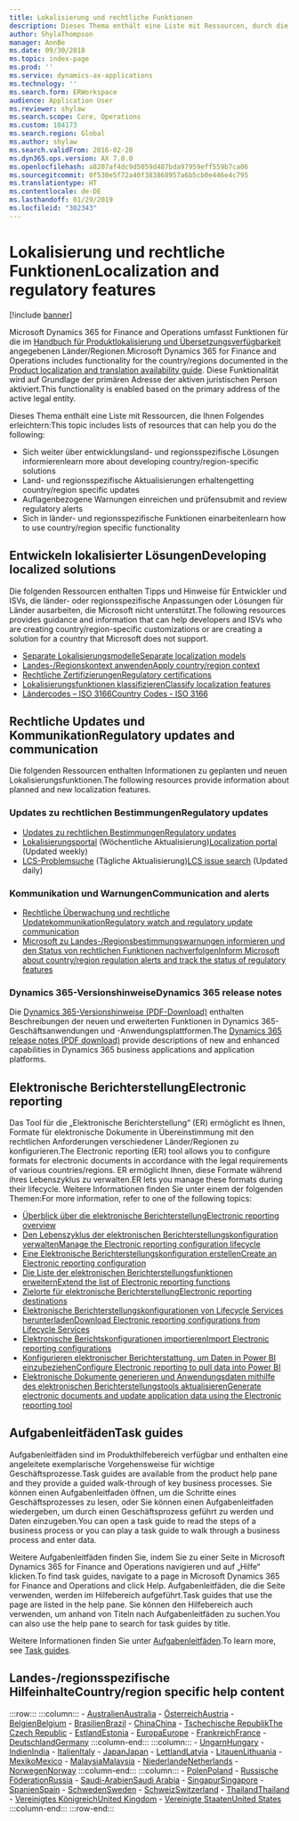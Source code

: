```yaml
---
title: Lokalisierung und rechtliche Funktionen
description: Dieses Thema enthält eine Liste mit Ressourcen, durch die Sie mehr über länder-/regionsspezifische Funktionalität erfahren können.
author: ShylaThompson
manager: AnnBe
ms.date: 09/30/2018
ms.topic: index-page
ms.prod: ''
ms.service: dynamics-ax-applications
ms.technology: ''
ms.search.form: ERWorkspace
audience: Application User
ms.reviewer: shylaw
ms.search.scope: Core, Operations
ms.custom: 104173
ms.search.region: Global
ms.author: shylaw
ms.search.validFrom: 2016-02-28
ms.dyn365.ops.version: AX 7.0.0
ms.openlocfilehash: a8207af4dc9d5059d487bda97959eff559b7ca06
ms.sourcegitcommit: 0f530e5f72a40f383868957a6b5cb0e446e4c795
ms.translationtype: HT
ms.contentlocale: de-DE
ms.lasthandoff: 01/29/2019
ms.locfileid: "302343"
---
```

# <a name="localization-and-regulatory-features"></a><span data-ttu-id="228a8-103">Lokalisierung und rechtliche Funktionen</span><span class="sxs-lookup"><span data-stu-id="228a8-103">Localization and regulatory features</span></span>

[!include [banner](../includes/banner.md)]

<span data-ttu-id="228a8-104">Microsoft Dynamics 365 for Finance and Operations umfasst Funktionen für die im [Handbuch für Produktlokalisierung und Übersetzungsverfügbarkeit](https://aka.ms/dynamics_365_international_availability_deck) angegebenen Länder/Regionen.</span><span class="sxs-lookup"><span data-stu-id="228a8-104">Microsoft Dynamics 365 for Finance and Operations includes functionality for the country/regions documented in the [Product localization and translation availability guide](https://aka.ms/dynamics_365_international_availability_deck).</span></span> <span data-ttu-id="228a8-105">Diese Funktionalität wird auf Grundlage der primären Adresse der aktiven juristischen Person aktiviert.</span><span class="sxs-lookup"><span data-stu-id="228a8-105">This functionality is enabled based on the primary address of the active legal entity.</span></span> 

<span data-ttu-id="228a8-106">Dieses Thema enthält eine Liste mit Ressourcen, die Ihnen Folgendes erleichtern:</span><span class="sxs-lookup"><span data-stu-id="228a8-106">This topic includes lists of resources that can help you do the following:</span></span> 
- <span data-ttu-id="228a8-107">Sich weiter über entwicklungsland- und regionsspezifische Lösungen informieren</span><span class="sxs-lookup"><span data-stu-id="228a8-107">learn more about developing country/region-specific solutions</span></span>
- <span data-ttu-id="228a8-108">Land- und regionsspezifische Aktualisierungen erhalten</span><span class="sxs-lookup"><span data-stu-id="228a8-108">getting country/region specific updates</span></span>
- <span data-ttu-id="228a8-109">Auflagenbezogene Warnungen einreichen und prüfen</span><span class="sxs-lookup"><span data-stu-id="228a8-109">submit and review regulatory alerts</span></span>
- <span data-ttu-id="228a8-110">Sich in länder- und regionsspezifische Funktionen einarbeiten</span><span class="sxs-lookup"><span data-stu-id="228a8-110">learn how to use country/region specific functionality</span></span> 

## <a name="developing-localized-solutions"></a><span data-ttu-id="228a8-111">Entwickeln lokalisierter Lösungen</span><span class="sxs-lookup"><span data-stu-id="228a8-111">Developing localized solutions</span></span>
<span data-ttu-id="228a8-112">Die folgenden Ressourcen enthalten Tipps und Hinweise für Entwickler und ISVs, die länder- oder regionsspezifische Anpassungen oder Lösungen für Länder ausarbeiten, die Microsoft nicht unterstützt.</span><span class="sxs-lookup"><span data-stu-id="228a8-112">The following resources provides guidance and information that can help developers and ISVs who are creating country/region-specific customizations or are creating a solution for a country that Microsoft does not support.</span></span>
-   [<span data-ttu-id="228a8-113">Separate Lokalisierungsmodelle</span><span class="sxs-lookup"><span data-stu-id="228a8-113">Separate localization models</span></span>](separate-localization-models.md)
-   [<span data-ttu-id="228a8-114">Landes-/Regionskontext anwenden</span><span class="sxs-lookup"><span data-stu-id="228a8-114">Apply country/region context</span></span>](apply-country-context.md)
-   [<span data-ttu-id="228a8-115">Rechtliche Zertifizierungen</span><span class="sxs-lookup"><span data-stu-id="228a8-115">Regulatory certifications</span></span>](regulatory-certifications.md)
-   [<span data-ttu-id="228a8-116">Lokalisierungsfunktionen klassifizieren</span><span class="sxs-lookup"><span data-stu-id="228a8-116">Classify localization features</span></span>](classify-localization-features.md)
-   [<span data-ttu-id="228a8-117">Ländercodes – ISO 3166</span><span class="sxs-lookup"><span data-stu-id="228a8-117">Country Codes - ISO 3166</span></span>](https://www.iso.org/iso-3166-country-codes.html)

## <a name="regulatory-updates-and-communication"></a><span data-ttu-id="228a8-118">Rechtliche Updates und Kommunikation</span><span class="sxs-lookup"><span data-stu-id="228a8-118">Regulatory updates and communication</span></span>
<span data-ttu-id="228a8-119">Die folgenden Ressourcen enthalten Informationen zu geplanten und neuen Lokalisierungsfunktionen.</span><span class="sxs-lookup"><span data-stu-id="228a8-119">The following resources provide information about planned and new localization features.</span></span> 

### <a name="regulatory-updates"></a><span data-ttu-id="228a8-120">Updates zu rechtlichen Bestimmungen</span><span class="sxs-lookup"><span data-stu-id="228a8-120">Regulatory updates</span></span>
-   [<span data-ttu-id="228a8-121">Updates zu rechtlichen Bestimmungen</span><span class="sxs-lookup"><span data-stu-id="228a8-121">Regulatory updates</span></span>](../../financials/localizations/regulatory-updates.md)
-   <span data-ttu-id="228a8-122">[Lokalisierungsportal](https://mbs.microsoft.com/customersource/northamerica/ax/support/support-news/GFMLocalizationPortalMC) (Wöchentliche Aktualisierung)</span><span class="sxs-lookup"><span data-stu-id="228a8-122">[Localization portal](https://mbs.microsoft.com/customersource/northamerica/ax/support/support-news/GFMLocalizationPortalMC) (Updated weekly)</span></span>
-   <span data-ttu-id="228a8-123">[LCS-Problemsuche](../lifecycle-services/issue-search-lcs.md) (Tägliche Aktualisierung)</span><span class="sxs-lookup"><span data-stu-id="228a8-123">[LCS issue search](../lifecycle-services/issue-search-lcs.md) (Updated daily)</span></span>

### <a name="communication-and-alerts"></a><span data-ttu-id="228a8-124">Kommunikation und Warnungen</span><span class="sxs-lookup"><span data-stu-id="228a8-124">Communication and alerts</span></span>
-   [<span data-ttu-id="228a8-125">Rechtliche Überwachung und rechtliche Updatekommunikation</span><span class="sxs-lookup"><span data-stu-id="228a8-125">Regulatory watch and regulatory update communication</span></span>](regulatory-watch-communication.md)
-   [<span data-ttu-id="228a8-126">Microsoft zu Landes-/Regionsbestimmungswarnungen informieren und den Status von rechtlichen Funktionen nachverfolgen</span><span class="sxs-lookup"><span data-stu-id="228a8-126">Inform Microsoft about country/region regulation alerts and track the status of regulatory features</span></span>](submit-localization-alerts.md)

### <a name="dynamics-365-release-notes"></a><span data-ttu-id="228a8-127">Dynamics 365-Versionshinweise</span><span class="sxs-lookup"><span data-stu-id="228a8-127">Dynamics 365 release notes</span></span>
<span data-ttu-id="228a8-128">Die [Dynamics 365-Versionshinweise (PDF-Download)](https://aka.ms/businessappsreleasenotes) enthalten Beschreibungen der neuen und erweiterten Funktionen in Dynamics 365-Geschäftsanwendungen und -Anwendungsplattformen.</span><span class="sxs-lookup"><span data-stu-id="228a8-128">The [Dynamics 365 release notes (PDF download)](https://aka.ms/businessappsreleasenotes) provide descriptions of new and enhanced capabilities in Dynamics 365 business applications and application platforms.</span></span> 

## <a name="electronic-reporting"></a><span data-ttu-id="228a8-129">Elektronische Berichterstellung</span><span class="sxs-lookup"><span data-stu-id="228a8-129">Electronic reporting</span></span>
<span data-ttu-id="228a8-130">Das Tool für die „Elektronische Berichterstellung“ (ER) ermöglicht es Ihnen, Formate für elektronische Dokumente in Übereinstimmung mit den rechtlichen Anforderungen verschiedener Länder/Regionen zu konfigurieren.</span><span class="sxs-lookup"><span data-stu-id="228a8-130">The Electronic reporting (ER) tool allows you to configure formats for electronic documents in accordance with the legal requirements of various countries/regions.</span></span> <span data-ttu-id="228a8-131">ER ermöglicht Ihnen, diese Formate während ihres Lebenszyklus zu verwalten.</span><span class="sxs-lookup"><span data-stu-id="228a8-131">ER lets you manage these formats during their lifecycle.</span></span> <span data-ttu-id="228a8-132">Weitere Informationen finden Sie unter einem der folgenden Themen:</span><span class="sxs-lookup"><span data-stu-id="228a8-132">For more information, refer to one of the following topics:</span></span>
-   [<span data-ttu-id="228a8-133">Überblick über die elektronische Berichterstellung</span><span class="sxs-lookup"><span data-stu-id="228a8-133">Electronic reporting overview</span></span>](../analytics/general-electronic-reporting.md)
-   [<span data-ttu-id="228a8-134">Den Lebenszyklus der elektronischen Berichterstellungskonfiguration verwalten</span><span class="sxs-lookup"><span data-stu-id="228a8-134">Manage the Electronic reporting configuration lifecycle</span></span>](../analytics/general-electronic-reporting-manage-configuration-lifecycle.md)
-   [<span data-ttu-id="228a8-135">Eine Elektronische Berichterstellungskonfiguration erstellen</span><span class="sxs-lookup"><span data-stu-id="228a8-135">Create an Electronic reporting configuration</span></span>](../analytics/electronic-reporting-configuration.md)
-   [<span data-ttu-id="228a8-136">Die Liste der elektronischen Berichterstellungsfunktionen erweitern</span><span class="sxs-lookup"><span data-stu-id="228a8-136">Extend the list of Electronic reporting functions</span></span>](../analytics/general-electronic-reporting-formulas-list-extension.md)
-   [<span data-ttu-id="228a8-137">Zielorte für elektronische Berichterstellung</span><span class="sxs-lookup"><span data-stu-id="228a8-137">Electronic reporting destinations</span></span>](../analytics/electronic-reporting-destinations.md)
-   [<span data-ttu-id="228a8-138">Elektronische Berichterstellungskonfigurationen von Lifecycle Services herunterladen</span><span class="sxs-lookup"><span data-stu-id="228a8-138">Download Electronic reporting configurations from Lifecycle Services</span></span>](../analytics/download-electronic-reporting-configuration-lcs.md)
-   [<span data-ttu-id="228a8-139">Elektronische Berichtskonfigurationen importieren</span><span class="sxs-lookup"><span data-stu-id="228a8-139">Import Electronic reporting configurations</span></span>](../analytics/electronic-reporting-import-ger-configurations.md)
-   [<span data-ttu-id="228a8-140">Konfigurieren elektronischer Berichterstattung, um Daten in Power BI einzubeziehen</span><span class="sxs-lookup"><span data-stu-id="228a8-140">Configure Electronic reporting to pull data into Power BI</span></span>](../analytics/general-electronic-reporting-report-configuration-get-data-powerbi.md)
-   [<span data-ttu-id="228a8-141">Elektronische Dokumente generieren und Anwendungsdaten mithilfe des elektronischen Berichterstellungstools aktualisieren</span><span class="sxs-lookup"><span data-stu-id="228a8-141">Generate electronic documents and update application data using the Electronic reporting tool</span></span>](../analytics/generate-electronic-documents-update-application-data.md)

## <a name="task-guides"></a><span data-ttu-id="228a8-142">Aufgabenleitfäden</span><span class="sxs-lookup"><span data-stu-id="228a8-142">Task guides</span></span>
<span data-ttu-id="228a8-143">Aufgabenleitfäden sind im Produkthilfebereich verfügbar und enthalten eine angeleitete exemplarische Vorgehensweise für wichtige Geschäftsprozesse.</span><span class="sxs-lookup"><span data-stu-id="228a8-143">Task guides are available from the product help pane and they provide a guided walk-through of key business processes.</span></span> <span data-ttu-id="228a8-144">Sie können einen Aufgabenleitfaden öffnen, um die Schritte eines Geschäftsprozesses zu lesen, oder Sie können einen Aufgabenleitfaden wiedergeben, um durch einen Geschäftsprozess geführt zu werden und Daten einzugeben.</span><span class="sxs-lookup"><span data-stu-id="228a8-144">You can open a task guide to read the steps of a business process or you can play a task guide to walk through a business process and enter data.</span></span>

<span data-ttu-id="228a8-145">Weitere Aufgabenleitfäden finden Sie, indem Sie zu einer Seite in Microsoft Dynamics 365 for Finance and Operations navigieren und auf „Hilfe“ klicken.</span><span class="sxs-lookup"><span data-stu-id="228a8-145">To find task guides, navigate to a page in Microsoft Dynamics 365 for Finance and Operations and click Help.</span></span> <span data-ttu-id="228a8-146">Aufgabenleitfäden, die die Seite verwenden, werden im Hilfebereich aufgeführt.</span><span class="sxs-lookup"><span data-stu-id="228a8-146">Task guides that use the page are listed in the help pane.</span></span> <span data-ttu-id="228a8-147">Sie können den Hilfebereich auch verwenden, um anhand von Titeln nach Aufgabenleitfäden zu suchen.</span><span class="sxs-lookup"><span data-stu-id="228a8-147">You can also use the help pane to search for task guides by title.</span></span>

<span data-ttu-id="228a8-148">Weitere Informationen finden Sie unter [Aufgabenleitfäden](../../fin-and-ops/get-started/help-overview.md#task-guides).</span><span class="sxs-lookup"><span data-stu-id="228a8-148">To learn more, see [Task guides](../../fin-and-ops/get-started/help-overview.md#task-guides).</span></span>


## <a name="countryregion-specific-help-content"></a><span data-ttu-id="228a8-149">Landes-/regionsspezifische Hilfeinhalte</span><span class="sxs-lookup"><span data-stu-id="228a8-149">Country/region specific help content</span></span>
:::row:::
    :::column:::
        - [<span data-ttu-id="228a8-150">Australien</span><span class="sxs-lookup"><span data-stu-id="228a8-150">Australia</span></span>](../../financials/localizations/australia.md)
        - [<span data-ttu-id="228a8-151">Österreich</span><span class="sxs-lookup"><span data-stu-id="228a8-151">Austria</span></span>](../../financials/localizations/austria.md)
        - [<span data-ttu-id="228a8-152">Belgien</span><span class="sxs-lookup"><span data-stu-id="228a8-152">Belgium</span></span>](../../financials/localizations/belgium.md)
        - [<span data-ttu-id="228a8-153">Brasilien</span><span class="sxs-lookup"><span data-stu-id="228a8-153">Brazil</span></span>](../../financials/localizations/brazil.md)
        - [<span data-ttu-id="228a8-154">China</span><span class="sxs-lookup"><span data-stu-id="228a8-154">China</span></span>](../../financials/localizations/china.md)
        - [<span data-ttu-id="228a8-155">Tschechische Republik</span><span class="sxs-lookup"><span data-stu-id="228a8-155">The Czech Republic</span></span>](../../financials/localizations/czech-republic.md)
        - [<span data-ttu-id="228a8-156">Estland</span><span class="sxs-lookup"><span data-stu-id="228a8-156">Estonia</span></span>](../../financials/localizations/estonia.md)
        - [<span data-ttu-id="228a8-157">Europa</span><span class="sxs-lookup"><span data-stu-id="228a8-157">Europe</span></span>](../../financials/localizations/europe.md)
        - [<span data-ttu-id="228a8-158">Frankreich</span><span class="sxs-lookup"><span data-stu-id="228a8-158">France</span></span>](../../financials/localizations/france.md)
        - [<span data-ttu-id="228a8-159">Deutschland</span><span class="sxs-lookup"><span data-stu-id="228a8-159">Germany</span></span>](../../financials/localizations/germany.md)
    :::column-end:::
    :::column:::
        - [<span data-ttu-id="228a8-160">Ungarn</span><span class="sxs-lookup"><span data-stu-id="228a8-160">Hungary</span></span>](../../financials/localizations/hungary.md)
        - [<span data-ttu-id="228a8-161">Indien</span><span class="sxs-lookup"><span data-stu-id="228a8-161">India</span></span>](../../financials/localizations/india.md)
        - [<span data-ttu-id="228a8-162">Italien</span><span class="sxs-lookup"><span data-stu-id="228a8-162">Italy</span></span>](../../financials/localizations/italy.md)
        - [<span data-ttu-id="228a8-163">Japan</span><span class="sxs-lookup"><span data-stu-id="228a8-163">Japan</span></span>](../../financials/localizations/japan.md)
        - [<span data-ttu-id="228a8-164">Lettland</span><span class="sxs-lookup"><span data-stu-id="228a8-164">Latvia</span></span>](../../financials/localizations/latvia.md)
        - [<span data-ttu-id="228a8-165">Litauen</span><span class="sxs-lookup"><span data-stu-id="228a8-165">Lithuania</span></span>](../../financials/localizations/lithuania.md)
        - [<span data-ttu-id="228a8-166">Mexiko</span><span class="sxs-lookup"><span data-stu-id="228a8-166">Mexico</span></span>](../../financials/localizations/mexico.md)
        - [<span data-ttu-id="228a8-167">Malaysia</span><span class="sxs-lookup"><span data-stu-id="228a8-167">Malaysia</span></span>](../../financials/localizations/malaysia.md)
        - [<span data-ttu-id="228a8-168">Niederlande</span><span class="sxs-lookup"><span data-stu-id="228a8-168">Netherlands</span></span>](../../financials/localizations/netherlands.md)
        - [<span data-ttu-id="228a8-169">Norwegen</span><span class="sxs-lookup"><span data-stu-id="228a8-169">Norway</span></span>](../../financials/localizations/norway.md)
    :::column-end:::
    :::column:::
        - [<span data-ttu-id="228a8-170">Polen</span><span class="sxs-lookup"><span data-stu-id="228a8-170">Poland</span></span>](../../financials/localizations/poland.md)
        - [<span data-ttu-id="228a8-171">Russische Föderation</span><span class="sxs-lookup"><span data-stu-id="228a8-171">Russia</span></span>](../../financials/localizations/russia.md)
        - [<span data-ttu-id="228a8-172">Saudi-Arabien</span><span class="sxs-lookup"><span data-stu-id="228a8-172">Saudi Arabia</span></span>](../../financials/localizations/saudi-arabia.md)
        - [<span data-ttu-id="228a8-173">Singapur</span><span class="sxs-lookup"><span data-stu-id="228a8-173">Singapore</span></span>](../../financials/localizations/singapore.md)
        - [<span data-ttu-id="228a8-174">Spanien</span><span class="sxs-lookup"><span data-stu-id="228a8-174">Spain</span></span>](../../financials/localizations/spain.md)
        - [<span data-ttu-id="228a8-175">Schweden</span><span class="sxs-lookup"><span data-stu-id="228a8-175">Sweden</span></span>](../../financials/localizations/sweden.md)
        - [<span data-ttu-id="228a8-176">Schweiz</span><span class="sxs-lookup"><span data-stu-id="228a8-176">Switzerland</span></span>](../../financials/localizations/switzerland.md)
        - [<span data-ttu-id="228a8-177">Thailand</span><span class="sxs-lookup"><span data-stu-id="228a8-177">Thailand</span></span>](../../financials/localizations/thailand.md)
        - [<span data-ttu-id="228a8-178">Vereinigtes Königreich</span><span class="sxs-lookup"><span data-stu-id="228a8-178">United Kingdom</span></span>](../../financials/localizations/united-kingdom.md)
        - [<span data-ttu-id="228a8-179">Vereinigte Staaten</span><span class="sxs-lookup"><span data-stu-id="228a8-179">United States</span></span>](../../financials/localizations/united-states.md)
    :::column-end:::
:::row-end:::






